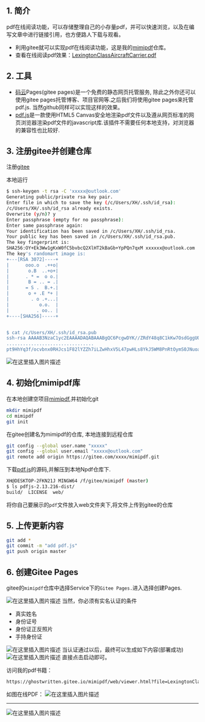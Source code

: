 

##  1. 简介
pdf在线阅读功能，可以存储整理自己的小存量pdf，并可以快速浏览，以及在编写文章中进行链接引用，也方便路人下载与观看。

 - 利用gitee就可以实现pdf在线阅读功能，这是我的[mimipdf](https://gitee.com/ghostwritten/mimipdf)仓库。
 - 查看在线阅读pdf效果：[LexingtonClassAircraftCarrier.pdf](https://ghostwritten.gitee.io/mimipdf/web/viewer.html?file=LexingtonClassAircraftCarrier.pdf)

##  2. 工具

 - [码云](https://gitee.com/)Pages(gitee pages)是一个免费的静态网页托管服务, 除此之外你还可以使用gitee pages托管博客、项目官网等.之后我们将使用gitee pages来托管pdf.js. 当然github同样可以实现这样的效果。
 - [pdf.js](https://mozilla.github.io/pdf.js/getting_started/#download)是一款使用HTML5 Canvas安全地渲染pdf文件以及遵从网页标准的网页浏览器渲染pdf文件的javascript库.该插件不需要任何本地支持，对浏览器的兼容性也比较好.

##  3. 注册gitee并创建仓库
注册[gitee](https://gitee.com/)

本地运行
```bash
$ ssh-keygen -t rsa -C 'xxxxx@outlook.com'
Generating public/private rsa key pair.
Enter file in which to save the key (/c/Users/XH/.ssh/id_rsa):
/c/Users/XH/.ssh/id_rsa already exists.
Overwrite (y/n)? y
Enter passphrase (empty for no passphrase):
Enter same passphrase again:
Your identification has been saved in /c/Users/XH/.ssh/id_rsa.
Your public key has been saved in /c/Users/XH/.ssh/id_rsa.pub.
The key fingerprint is:
SHA256:OY+Ek3Ww1gKxW0fC5bvbcQ2XlHT2kBaGb+YpPQn7qxM xxxxxx@outlook.com
The key's randomart image is:
+---[RSA 3072]----+
|      ooo.o  .++o|
|       o.B  ..+o+|
|      . * =  o o.|
|       B = .. = .|
|      = S .  B.+.|
|       o + .E *+ |
|        . o .+...|
|           o.o.  |
|          . oo.. |
+----[SHA256]-----+


$ cat /c/Users/XH/.ssh/id_rsa.pub
ssh-rsa AAAAB3NzaC1yc2EAAAADAQABAAABgQC6PcgwDYK//ZRdY48q8C1kKw7OsdGggUQff1GW/e3JE6RqWdIZN1Y
................................
pt9HhYq3f/ocvbnx0RHJcs1F82lYZZh7iLZwHhxV5L47pwHLs8YkJ5WM8PnRtOymS0JNuoaam+rXp5ORhY3+ATsk7bcNVA6eNLb2Z+IWKemdoSWs8Jt/XDthJ/B8Jp5z3kDmGsClZ0UHpsgPY/i2IrpXk= xxxxx@outlook.com

```
![在这里插入图片描述](https://i-blog.csdnimg.cn/blog_migrate/0bbf619029d9f0ed43b649ab996a98a1.png)

##  4. 初始化mimipdf库
在本地创建空项目[mimipdf](https://gitee.com/ghostwritten/mimipdf),并初始化git

```bash
mkdir mimipdf
cd mimipdf
git init
```
在gitee创建名为mimipdf的仓库, 本地连接到远程仓库

```bash
git config --global user.name "xxxxx"
git config --global user.email "xxxxx@outlook.com"
git remote add origin https://gitee.com/xxxx/mimipdf.git
```
下载[pdf.js](https://mozilla.github.io/pdf.js/getting_started/#download)的源码,并解压到本地Npdf仓库下.

```bash
XH@DESKTOP-2FKN21J MINGW64 /f/gitee/mimipdf (master)
$ ls pdfjs-2.13.216-dist/
build/  LICENSE  web/
```
将你自己要展示的`pdf`文件放入web文件夹下,将文件上传到gitee的仓库

##  5. 上传更新内容

```bash
git add *
git commit -m "add pdf.js"
git push origin master
```

##  6. 创建Gitee Pages
gitee的`mimipdf`仓库中选择Service下的`Gitee Pages.`进入选择创建Pages.

![在这里插入图片描述](https://i-blog.csdnimg.cn/blog_migrate/cf27f77ef2b2c90dbad80aea777a0145.png)
当然，你必须有实名认证的条件

 - 真实姓名
 - 身份证号
 - 身份证正反照片
 - 手持身份证

![在这里插入图片描述](https://i-blog.csdnimg.cn/blog_migrate/68b5d929ea53f4b8ffc7f4831f3f25a2.png)
当认证通过以后，最终可以生成如下内容(部署成功)
![在这里插入图片描述](https://i-blog.csdnimg.cn/blog_migrate/af8e7a9e51836d315d4d55de5ce95dc1.png)
直接点击启动即可。

访问我的pdf书籍：

```bash
https://ghostwritten.gitee.io/mimipdf/web/viewer.html?file=LexingtonClassAircraftCarrier.pdf
```
如图在线PDF：
![在这里插入图片描述](https://i-blog.csdnimg.cn/blog_migrate/cea776537d68ccc44b255da32baaaf8c.png)

---
![在这里插入图片描述](https://i-blog.csdnimg.cn/blog_migrate/28ba386c58cd7dd3c6534bd73852f4d1.gif#pic_center)


